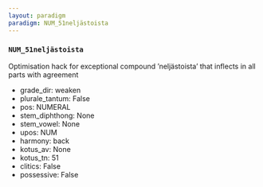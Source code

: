 ```yaml
---
layout: paradigm
paradigm: NUM_51neljästoista
---
```

### ` NUM_51neljästoista `

Optimisation hack for exceptional compound ’neljästoista’ that inflects in all parts with agreement
* grade_dir: weaken
* plurale_tantum: False
* pos: NUMERAL
* stem_diphthong: None
* stem_vowel: None
* upos: NUM
* harmony: back
* kotus_av: None
* kotus_tn: 51
* clitics: False
* possessive: False
